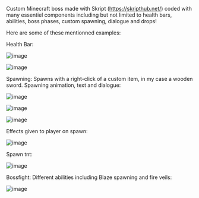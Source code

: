 Custom Minecraft boss made with Skript (https://skripthub.net/) coded with many essentiel components including but not limited to health bars, abilities, boss phases, custom spawning, dialogue and drops!

Here are some of these mentionned examples:

Health Bar:

![image](https://github.com/ignkarusher/mc_molten_boss/assets/149895054/4770d920-90a2-4658-93e1-914157c335fb)

![image](https://github.com/ignkarusher/mc_molten_boss/assets/149895054/2075164d-3021-4fb1-9144-4060a166700c)

Spawning:
Spawns with a right-click of a custom item, in my case a wooden sword.
Spawning animation, text and dialogue:

![image](https://github.com/ignkarusher/mc_molten_boss/assets/149895054/7b0aa59d-d22e-4b3d-81df-891cfe1863f8)

![image](https://github.com/ignkarusher/mc_molten_boss/assets/149895054/7e403a70-7eda-4863-b985-e3a0cb8cbafc)

![image](https://github.com/ignkarusher/mc_molten_boss/assets/149895054/a7b24e73-f833-4834-8a7b-0396da0a7e54)

Effects given to player on spawn:

![image](https://github.com/ignkarusher/mc_molten_boss/assets/149895054/9073c5ff-5493-4d06-95f5-921e1392dd6a)

Spawn tnt:

![image](https://github.com/ignkarusher/mc_molten_boss/assets/149895054/718e8107-04fe-4c2b-8bdf-1656d07fa589)

Bossfight:
Different abilities including Blaze spawning and fire veils:

![image](https://github.com/ignkarusher/mc_molten_boss/assets/149895054/2dca49e4-4d0a-4ac6-973c-5c60dec8587d)














